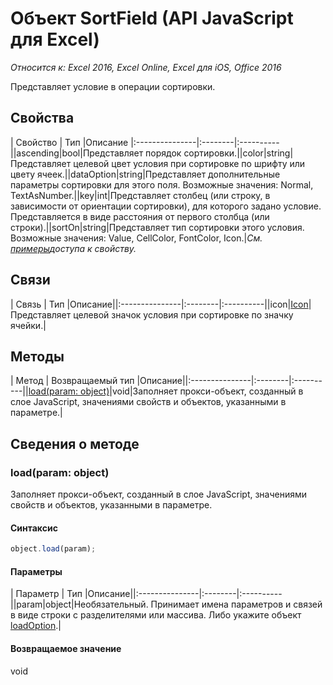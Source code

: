 # Объект SortField (API JavaScript для Excel)

_Относится к: Excel 2016, Excel Online, Excel для iOS, Office 2016_

Представляет условие в операции сортировки.

## Свойства

| Свойство	   | Тип	|Описание
|:---------------|:--------|:----------||ascending|bool|Представляет порядок сортировки.||color|string|Представляет целевой цвет условия при сортировке по шрифту или цвету ячеек.||dataOption|string|Представляет дополнительные параметры сортировки для этого поля. Возможные значения: Normal, TextAsNumber.||key|int|Представляет столбец (или строку, в зависимости от ориентации сортировки), для которого задано условие. Представляется в виде расстояния от первого столбца (или строки).||sortOn|string|Представляет тип сортировки этого условия. Возможные значения: Value, CellColor, FontColor, Icon.|_См. [примеры](#property-access-examples)доступа к свойству._

## Связи
| Связь | Тип	|Описание||:---------------|:--------|:----------||icon|[Icon](icon.md)|Представляет целевой значок условия при сортировке по значку ячейки.|

## Методы

| Метод		   | Возвращаемый тип	|Описание||:---------------|:--------|:----------||[load(param: object)](#loadparam-object)|void|Заполняет прокси-объект, созданный в слое JavaScript, значениями свойств и объектов, указанными в параметре.|

## Сведения о методе


### load(param: object)
Заполняет прокси-объект, созданный в слое JavaScript, значениями свойств и объектов, указанными в параметре.

#### Синтаксис
```js
object.load(param);
```

#### Параметры
| Параметр	   | Тип	|Описание||:---------------|:--------|:----------||param|object|Необязательный. Принимает имена параметров и связей в виде строки с разделителями или массива. Либо укажите объект [loadOption](loadoption.md).|

#### Возвращаемое значение
void

